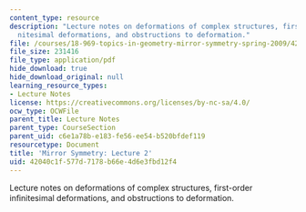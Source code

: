 ```yaml
---
content_type: resource
description: "Lecture notes on deformations of complex structures, first-order in\uFB01\
  nitesimal deformations, and obstructions to deformation."
file: /courses/18-969-topics-in-geometry-mirror-symmetry-spring-2009/42040c1f577d7178b66e4d6e3fbd12f4_MIT18_969s09_lec02.pdf
file_size: 231416
file_type: application/pdf
hide_download: true
hide_download_original: null
learning_resource_types:
- Lecture Notes
license: https://creativecommons.org/licenses/by-nc-sa/4.0/
ocw_type: OCWFile
parent_title: Lecture Notes
parent_type: CourseSection
parent_uid: c6e1a78b-e183-fe56-ee54-b520bfdef119
resourcetype: Document
title: 'Mirror Symmetry: Lecture 2'
uid: 42040c1f-577d-7178-b66e-4d6e3fbd12f4
---
```

Lecture notes on deformations of complex structures, first-order inﬁnitesimal deformations, and obstructions to deformation.